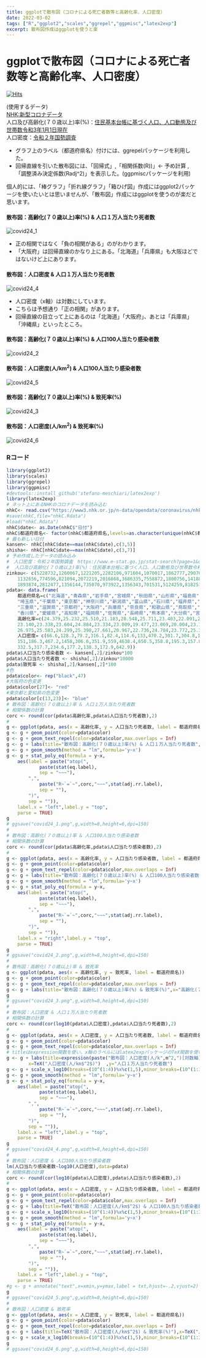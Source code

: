 ```yaml
---
title: ggplotで散布図（コロナによる死亡者数等と高齢化率、人口密度）
date: 2022-03-02
tags: ["R","ggplot2","scales","ggrepel","ggpmisc","latex2exp"]
excerpt: 散布図作成はggplotを使うと楽
---
```


# ggplotで散布図（コロナによる死亡者数等と高齢化率、人口密度）

[![Hits](https://hits.seeyoufarm.com/api/count/incr/badge.svg?url=https%3A%2F%2Fgitpress.io%2F%40statrstart%2FCoronavirus24&count_bg=%2379C83D&title_bg=%23555555&icon=&icon_color=%23E7E7E7&title=hits&edge_flat=false)](https://hits.seeyoufarm.com) 

(使用するデータ)  
[NHK:新型コロナデータ](https://www3.nhk.or.jp/n-data/opendata/coronavirus/nhk_news_covid19_prefectures_daily_data.csv)  
人口及び高齢化(７０歳以上)率(%)：[住民基本台帳に基づく人口、人口動態及び世帯数令和3年1月1日現在](https://www.soumu.go.jp/main_sosiki/jichi_gyousei/daityo/jinkou_jinkoudoutai-setaisuu.html)  
人口密度：[令和２年国勢調査](https://www.e-stat.go.jp/stat-search?page=1&query=%E4%BA%BA%E5%8F%A3%E5%AF%86%E5%BA%A6&layout=dataset)  

- グラフ上のラベル（都道府県名）付けには、ggrepelパッケージを利用した。
- 回帰直線を引いた散布図には、「回帰式」,「相関係数(R))」<- 予め計算 ,「調整済み決定係数(Radj^2)」を表示した。(ggpmiscパッケージを利用)

個人的には、「棒グラフ」「折れ線グラフ」「箱ひげ図」作成にはggplot2パッケージを使いたいとは思いませんが、「散布図」作成にはggplotを使うのが楽だと思います。

#### 散布図：高齢化(７０歳以上)率(%) & 人口１万人当たり死者数

![covid24_1](https://raw.githubusercontent.com/statrstart/statrstart.github.com/master/source/images/covid24_1.png)

- 正の相関ではなく「負の相関がある」のがわかります。
- 「大阪府」は回帰直線のかなり上にある。「北海道」「兵庫県」も大阪ほどではないけど上にあります。

#### 散布図：人口密度 & 人口１万人当たり死者数

![covid24_4](https://raw.githubusercontent.com/statrstart/statrstart.github.com/master/source/images/covid24_4.png)

- 人口密度（x軸）は対数にしています。
- こちらは予想通り「正の相関」があります。
- 回帰直線の目立って上にあるのは「北海道」「大阪府」、あとは「兵庫県」「沖縄県」といったところ。

#### 散布図：高齢化(７０歳以上)率(%) & 人口100人当たり感染者数

![covid24_2](https://raw.githubusercontent.com/statrstart/statrstart.github.com/master/source/images/covid24_2.png)

#### 散布図：人口密度(人/km$^2$) & 人口100人当たり感染者数

![covid24_5](https://raw.githubusercontent.com/statrstart/statrstart.github.com/master/source/images/covid24_5.png)

#### 散布図：高齢化(７０歳以上)率(%) & 致死率(%)

![covid24_3](https://raw.githubusercontent.com/statrstart/statrstart.github.com/master/source/images/covid24_3.png)

#### 散布図：人口密度(人/km$^2$) & 致死率(%)

![covid24_6](https://raw.githubusercontent.com/statrstart/statrstart.github.com/master/source/images/covid24_6.png)

### Rコード

```R
library(ggplot2)
library(scales)
library(ggrepel)
library(ggpmisc)
#devtools::install_github('stefano-meschiari/latex2exp')
library(latex2exp)
# ネット上にあるNHKのコロナデータを読み込む
nhkC<- read.csv("https://www3.nhk.or.jp/n-data/opendata/coronavirus/nhk_news_covid19_prefectures_daily_data.csv")
#save(nhkC,file="nhkC.Rdata")
#load("nhkC.Rdata")
nhkC$date<- as.Date(nhkC$"日付")
nhkC$都道府県名<- factor(nhkC$都道府県名,levels=as.character(unique(nhkC$都道府県名)))
# 最も新しい日付
kansen<- nhkC[nhkC$date==max(nhkC$date),c(3,5)]
shisha<- nhkC[nhkC$date==max(nhkC$date),c(3,7)]
# 予め作成したデータの読み込み
#　人口密度：令和２年国勢調査　https://www.e-stat.go.jp/stat-search?page=1&query=%E4%BA%BA%E5%8F%A3%E5%AF%86%E5%BA%A6&layout=dataset
#  人口及び高齢化(７０歳以上)率(%)：住民基本台帳に基づく人口、人口動態及び世帯数令和3年1月1日現在 https://www.soumu.go.jp/main_sosiki/jichi_gyousei/daityo/jinkou_jinkoudoutai-setaisuu.html        
zinkou<- c(5228732,1260067,1221205,2282106,971604,1070017,1862777,2907678,1955402,1958185,7393849,6322897,13843525,9220245,2213353,1047713,
	1132656,774596,821094,2072219,2016868,3686335,7558872,1800756,1418886,2530609,8839532,5523627,1344952,944750,556959,672979,
	1893874,2812477,1356144,735070,973922,1356343,701531,5124259,818251,1336023,1758815,1141784,1087372,1617850,1485484)
pdata<- data.frame(
	都道府県名=c("北海道","青森県","岩手県","宮城県","秋田県","山形県","福島県","茨城県","栃木県","群馬県",
	"埼玉県","千葉県","東京都","神奈川県","新潟県","富山県","石川県","福井県","山梨県","長野県","岐阜県","静岡県","愛知県",
	"三重県","滋賀県","京都府","大阪府","兵庫県","奈良県","和歌山県","鳥取県","島根県","岡山県","広島県","山口県","徳島県",
	"香川県","愛媛県","高知県","福岡県","佐賀県","長崎県","熊本県","大分県","宮崎県","鹿児島県","沖縄県"),
	高齢化率=c(24.379,25.232,25.510,21.183,28.548,25.711,23.403,22.091,21.541,22.850,20.446,21.084,17.761,19.705,24.972,25.323,
	23.140,23.338,23.604,24.884,23.334,23.009,19.477,23.069,20.004,23.197,21.338,22.260,24.412,25.724,24.511,26.733,23.640,22.862,
	26.975,25.583,24.299,25.398,27.661,20.967,22.736,24.784,23.772,25.382,24.504,24.082,15.871),
	人口密度= c(66.6,128.3,79.2,316.1,82.4,114.6,133,470.2,301.7,304.8,1934,1218.5,6402.6,3823.2,174.9,243.6,270.5,183,181.4,
	151,186.3,467.2,1458,306.6,351.9,559,4638.4,650.5,358.8,195.3,157.8,100.1,265.4,330.2,219.6,173.5,506.3,235.2,97.3,1029.8,
	332.5,317.7,234.6,177.2,138.3,172.9,642.9))
pdata$人口当たり感染者数 <- kansen[,2]/zinkou*100
pdata$人口当たり死者数 <- shisha[,2]/zinkou*10000
pdata$致死率 <- shisha[,2]/kansen[,2]*100
#色
pdata$color<- rep("black",47)
#大阪府の色変更
pdata$color[27]<- "red" 
#東京都と愛知県の色変更
pdata$color[c(13,23)]<- "blue" 
# 散布図：高齢化(７０歳以上)率 & 人口１万人当たり死者数
# 相関係数の計算
corc <- round(cor(pdata$高齢化率,pdata$人口当たり死者数),2)
#
g <- ggplot(pdata, aes(x = 高齢化率, y = 人口当たり死者数, label = 都道府県名)) 
g <- g + geom_point(color=pdata$color) 
g <- g + geom_text_repel(color=pdata$color,max.overlaps = Inf)
g <- g + labs(title="散布図：高齢化(７０歳以上)率(%) & 人口１万人当たり死者数",x="高齢化(７０歳以上)率(%)",y="人口１万人当たり死者数")
g <- g + geom_smooth(method = "lm",formula='y~x')
g <- g + stat_poly_eq(formula = y~x,
	aes(label = paste("atop(",
			paste(stat(eq.label),
			sep = "~~~"),
		",",
			paste("R~`=`~",corc,"~~~",stat(adj.rr.label),
			sep = ""),
		")",
		sep = "")),
	label.x = "left",label.y = "top",
	parse = TRUE)
g
# ggsave("covid24_1.png",g,width=8,height=6,dpi=150)
#
# 散布図：高齢化(７０歳以上)率 & 人口100人当たり感染者数
# 相関係数の計算
corc <- round(cor(pdata$高齢化率,pdata$人口当たり感染者数),2)
#
g <- ggplot(pdata, aes(x = 高齢化率, y = 人口当たり感染者数, label = 都道府県名)) 
g <- g + geom_point(color=pdata$color) 
g <- g + geom_text_repel(color=pdata$color,max.overlaps = Inf)
g <- g + labs(title="散布図：高齢化(７０歳以上)率(%) & 人口100人当たり感染者数",x="高齢化(７０歳以上)率(%)",y="人口100人当たり感染者数")
g <- g + geom_smooth(method = "lm",formula='y~x')
g <- g + stat_poly_eq(formula = y~x,
	aes(label = paste("atop(",
			paste(stat(eq.label),
			sep = "~~~"),
		",",
			paste("R~`=`~",corc,"~~~",stat(adj.rr.label),
			sep = ""),
		")",
		sep = "")),
	label.x = "right",label.y = "top",
	parse = TRUE)
g
# ggsave("covid24_2.png",g,width=8,height=6,dpi=150)
#
# 散布図：高齢化(７０歳以上)率 & 致死率
g <- ggplot(pdata, aes(x = 高齢化率, y = 致死率, label = 都道府県名)) 
g <- g + geom_point(color=pdata$color) 
g <- g + geom_text_repel(color=pdata$color,max.overlaps = Inf)
g <- g + labs(title="散布図：高齢化(７０歳以上)率(%) & 致死率(%)",x="高齢化(７０歳以上)率(%)",y="致死率(%)")
g
# ggsave("covid24_3.png",g,width=8,height=6,dpi=150)
#
# 散布図：人口密度 & 人口１万人当たり死者数
# 相関係数の計算
corc <- round(cor(log10(pdata$人口密度),pdata$人口当たり死者数),2)
#
g <- ggplot(pdata, aes(x = 人口密度, y = 人口当たり死者数, label = 都道府県名)) 
g <- g + geom_point(color=pdata$color) 
g <- g + geom_text_repel(color=pdata$color,max.overlaps = Inf)
# titleはexpression関数を使い、x軸のラベルにはlatex2expパッケージのTeX関数を使いました。
g <- g + labs(title=expression(paste("散布図：人口密度(人/k",m^2,")[対数軸] & 人口１万人当たり死者数"),sep=""),
		x=TeX("人口密度(人/km$^2$)")  ,y="人口１万人当たり死者数")
g <- g + scale_x_log10(breaks=(10^(1:4))%x%c(1,5),minor_breaks=(10^(1:3))%x%c(2:4,6:9))
g <- g + geom_smooth(method = "lm",formula='y~x')
g <- g + stat_poly_eq(formula = y~x,
	aes(label = paste("atop(",
			paste(stat(eq.label),
			sep = "~~~"),
		",",
			paste("R~`=`~",corc,"~~~",stat(adj.rr.label),
			sep = ""),
		")",
		sep = "")),
	label.x = "left",label.y = "top",
	parse = TRUE)
g
# ggsave("covid24_4.png",g,width=8,height=6,dpi=150)
#
# 散布図：人口密度 & 人口100人当たり感染者数
lm(人口当たり感染者数~log10(人口密度),data=pdata)
# 相関係数の計算
corc <- round(cor(log10(pdata$人口密度),pdata$人口当たり感染者数),2)
#
g <- ggplot(pdata, aes(x = 人口密度, y = 人口当たり感染者数, label = 都道府県名)) 
g <- g + geom_point(color=pdata$color) 
g <- g + geom_text_repel(color=pdata$color,max.overlaps = Inf)
g <- g + labs(title=TeX("散布図：人口密度(人/km$^2$) & 人口100人当たり感染者数"),x=TeX("人口密度(人/km$^2$)"),y="人口100人当たり感染者数")
g <- g + scale_x_log10(breaks=(10^(1:4))%x%c(1,5),minor_breaks=(10^(1:3))%x%c(2:4,6:9))
g <- g + geom_smooth(method = "lm",formula='y~x')
g <- g + stat_poly_eq(formula = y~x,
	aes(label = paste("atop(",
			paste(stat(eq.label),
			sep = "~~~"),
		",",
			paste("R~`=`~",corc,"~~~",stat(adj.rr.label),
			sep = ""),
		")",
		sep = "")),
	label.x = "left",label.y = "top",
	parse = TRUE)
#g <- g + annotate("text",x=xmin,y=ymax,label = txt,hjust=-.2,vjust=2)
g
# ggsave("covid24_5.png",g,width=8,height=6,dpi=150)
#
# 散布図：人口密度 & 致死率
g <- ggplot(pdata, aes(x = 人口密度, y = 致死率, label = 都道府県名)) 
g <- g + geom_point(color=pdata$color) 
g <- g + geom_text_repel(color=pdata$color,max.overlaps = Inf)
g <- g + labs(title=TeX("散布図：人口密度(人/km$^2$) & 致死率(%)"),x=TeX("人口密度(人/km$^2$)"),y="致死率(%)")
g <- g + scale_x_log10(breaks=(10^(1:4))%x%c(1,5),minor_breaks=(10^(1:3))%x%c(2:4,6:9))
g
# ggsave("covid24_6.png",g,width=8,height=6,dpi=150)
```
